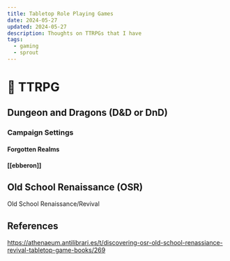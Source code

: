 ```yaml
---
title: Tabletop Role Playing Games
date: 2024-05-27
updated: 2024-05-27
description: Thoughts on TTRPGs that I have
tags:
  - gaming
  - sprout
---
```

# 🏰 TTRPG

## Dungeon and Dragons (D&D or DnD)

### Campaign Settings
#### Forgotten Realms

#### [[ebberon]] 


## Old School Renaissance (OSR)

Old School Renaissance/Revival

## References
https://athenaeum.antilibrari.es/t/discovering-osr-old-school-renassiance-revival-tabletop-game-books/269

